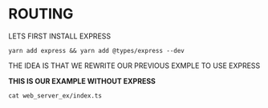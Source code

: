 # ROUTING

LETS FIRST INSTALL EXPRESS

```
yarn add express && yarn add @types/express --dev
```

THE IDEA IS THAT WE REWRITE OUR PREVIOUS EXMPLE TO USE EXPRESS

**THIS IS OUR EXAMPLE WITHOUT EXPRESS**

```
cat web_server_ex/index.ts
```